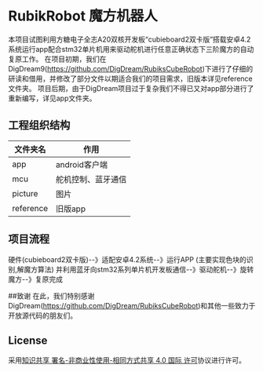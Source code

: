 # RubikRobot 魔方机器人
本项目试图利用方糖电子全志A20双核开发板“cubieboard2双卡版”搭载安卓4.2系统运行app配合stm32单片机用来驱动舵机进行任意正确状态下三阶魔方的自动复原工作。
在项目初期，我们在DigDream9(https://github.com/DigDream/RubiksCubeRobot)下进行了仔细的研读和借用，并修改了部分文件以期适合我们的项目需求，旧版本详见reference文件夹。
项目后期，由于DigDream项目过于复杂我们不得已又对app部分进行了重新编写，详见app文件夹。

## 工程组织结构
文件夹名 | 作用 |
---------|----------|
app | android客户端 |
mcu | 舵机控制、蓝牙通信 |
picture | 图片 |
reference | 旧版app |


## 项目流程
硬件(cubieboard2双卡版)--》适配安卓4.2系统--》运行APP (主要实现色块的识别,解魔方算法)
并利用蓝牙向stm32系列单片机开发板通信--》驱动舵机--》旋转魔方--》复原完成

##致谢
在此，我们特别感谢DigDream(https://github.com/DigDream/RubiksCubeRobot)和其他一些致力于开放源代码的朋友们。

## License
采用[知识共享 署名-非商业性使用-相同方式共享 4.0 国际 许可](http://creativecommons.org/licenses/by-nc-sa/4.0/)协议进行许可。
